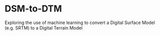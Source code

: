 # DSM-to-DTM
Exploring the use of machine learning to convert a Digital Surface Model (e.g. SRTM) to a Digital Terrain Model
